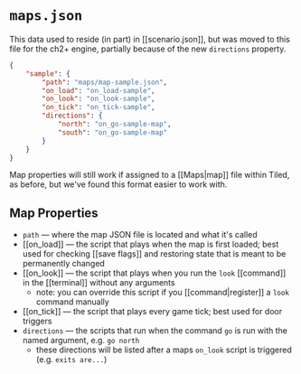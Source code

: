 # `maps.json`

This data used to reside (in part) in [[scenario.json]], but was moved to this file for the ch2+ engine, partially because of the new `directions` property.

```json
{
	"sample": {
		"path": "maps/map-sample.json",
		"on_load": "on_load-sample",
		"on_look": "on_look-sample",
		"on_tick": "on_tick-sample",
		"directions": {
			"north": "on_go-sample-map",
			"south": "on_go-sample-map"
		}
	}
}
```

Map properties will still work if assigned to a [[Maps|map]] file within Tiled, as before, but we've found this format easier to work with.

## Map Properties

- `path` — where the map JSON file is located and what it's called
- [[on_load]] — the script that plays when the map is first loaded; best used for checking [[save flags]] and restoring state that is meant to be permanently changed
- [[on_look]] — the script that plays when you run the `look` [[command]] in the [[terminal]] without any arguments
	- note: you can override this script if you [[command|register]] a `look` command manually
- [[on_tick]] — the script that plays every game tick; best used for door triggers
- `directions` — the scripts that run when the command `go` is run with the named argument, e.g. `go north`
	- these directions will be listed after a maps `on_look` script is triggered (e.g. `exits are...`) 